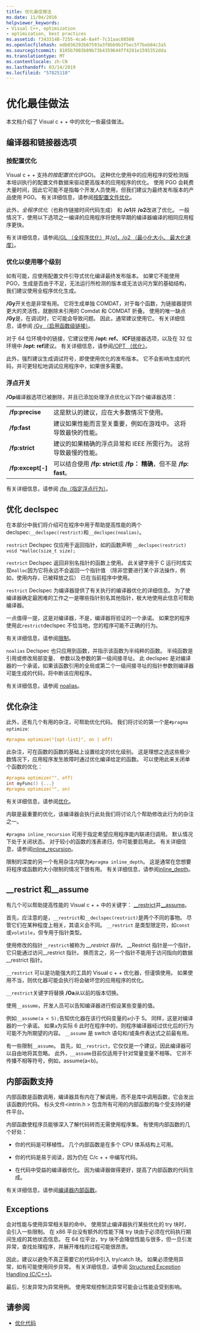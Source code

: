 ```yaml
---
title: 优化最佳做法
ms.date: 11/04/2016
helpviewer_keywords:
- Visual C++, optimization
- optimization, best practices
ms.assetid: f3433148-7255-4ca6-8a4f-7c31aac88508
ms.openlocfilehash: edb036292b87593a3f8bb9b3f5ec5f7beb84c3a5
ms.sourcegitcommit: 8105b7003b89b73b4359644ff4281e1595352dda
ms.translationtype: MT
ms.contentlocale: zh-CN
ms.lasthandoff: 03/14/2019
ms.locfileid: "57825118"
---
```

# <a name="optimization-best-practices"></a>优化最佳做法

本文档介绍了 Visual c + + 中的优化一些最佳做法。

## <a name="compiler-and-linker-options"></a>编译器和链接器选项

### <a name="profile-guided-optimization"></a>按配置优化

Visual c + + 支持*的按配置优化*(PGO)。 这种优化使用中的应用程序的受检测版本培训执行的配置文件数据来驱动更高版本的应用程序的优化。 使用 PGO 会耗费大量时间，因此它可能不是指每个开发人员使用，但我们建议为最终发布版本的产品使用 PGO。 有关详细信息，请参阅[按配置文件优化](profile-guided-optimizations.md)。

此外，*全程序优化*（也称作链接时间代码生成） 和 **/o1**并 **/o2**改进了优化。 一般情况下，使用以下选项之一编译的应用程序将使用早期的编译器编译的相同应用程序更快。

有关详细信息，请参阅[/GL （全程序优化）](reference/gl-whole-program-optimization.md)并[/o1，/o2 （最小化大小、 最大化速度）](reference/o1-o2-minimize-size-maximize-speed.md)。

### <a name="which-level-of-optimization-to-use"></a>优化以使用哪个级别

如有可能，应使用配置文件引导式优化编译最终发布版本。 如果它不能使用 PGO，生成是否由于不足，无法运行所检测的版本或无法访问方案的基础结构，我们建议使用全程序优化生成。

**/Gy**开关也是非常有用。 它将生成单独 COMDAT，对于每个函数，为链接器提供更大的灵活性，就删除未引用的 Comdat 和 COMDAT 折叠。 使用的唯一缺点 **/Gy**是，在调试时，它可能会导致问题。 因此，通常建议使用它。 有关详细信息，请参阅 [/Gy （启用函数级链接）](reference/gy-enable-function-level-linking.md)。

对于 64 位环境中的链接，它建议使用 **/opt: ref、 ICF**链接器选项，以及在 32 位环境中 **/opt: ref**建议。 有关详细信息，请参阅[/OPT （优化）](reference/opt-optimizations.md)。

此外，强烈建议生成调试符号，即使使用优化的发布版本。 它不会影响生成的代码，并可更轻松地调试应用程序中，如果很多需要。

### <a name="floating-point-switches"></a>浮点开关

**/Op**编译器选项已被删除，并且已添加处理浮点优化以下四个编译器选项：

|||
|-|-|
|**/fp:precise**|这是默认的建议，应在大多数情况下使用。|
|**/fp:fast**|建议如果性能而言至关重要，例如在游戏中。 这将导致最快的性能。|
|**/fp:strict**|建议的如果精确的浮点异常和 IEEE 所需行为。 这将导致最慢的性能。|
|**/fp:except[-]**|可以结合使用 **/fp: strict**或 **/fp： 精确**，但不是 **/fp: fast**。|

有关详细信息，请参阅 [/fp（指定浮点行为）](reference/fp-specify-floating-point-behavior.md)。

## <a name="optimization-declspecs"></a>优化 declspec

在本部分中我们将介绍可在程序中用于帮助提高性能的两个 declspec:`__declspec(restrict)`和`__declspec(noalias)`。

`restrict` Declspec 仅应用于返回指针，如的函数声明 `__declspec(restrict) void *malloc(size_t size);`

`restrict` Declspec 返回非别名指针的函数上使用。 此关键字用于 C 运行时库实现`malloc`因为它将永远不会返回一个指针值 （除非您要进行某个非法操作，例如，使用内存，已被释放之后） 已在当前程序中使用。

`restrict` Declspec 为编译器提供了有关执行的编译器优化的详细信息。 为了使编译器确定最困难的工作之一是哪些指针别名其他指针，极大地使用此信息可帮助编译器。

一点值得一提，这是对编译器，不是，编译器将验证的一个承诺。 如果您的程序使用此`restrict`declspec 不恰当地，您的程序可能不正确的行为。

有关详细信息，请参阅[限制](../cpp/restrict.md)。

`noalias` Declspec 也只应用到函数，并指示该函数为半纯粹的函数。 半纯函数是引用或修改局部变量、 参数以及参数的第一级间接寻址。 此 declspec 是对编译器的一个承诺，如果该函数引用的全局或第二个一级间接寻址的指针参数则编译器可能生成的代码，将中断该应用程序。

有关详细信息，请参阅 [noalias](../cpp/noalias.md)。

## <a name="optimization-pragmas"></a>优化杂注

此外，还有几个有用的杂注，可帮助优化代码。 我们将讨论的第一个是`#pragma optimize`:

```cpp
#pragma optimize("{opt-list}", on | off)
```

此杂注，可在函数的函数的基础上设置给定的优化级别。 这是理想之选这些极少数情况下，应用程序发生故障时通过优化编译给定的函数。 可以使用此来关闭单个函数的优化：

```cpp
#pragma optimize("", off)
int myFunc() {...}
#pragma optimize("", on)
```

有关详细信息，请参阅[优化](../preprocessor/optimize.md)。

内联是最重要的优化，该编译器会执行此处我们将讨论几个帮助修改此行为的杂注之一。

`#pragma inline_recursion` 可用于指定希望应用程序能内联递归调用。 默认情况下处于关闭状态。 对于较小的函数的浅表递归，你可能要启用此。 有关详细信息，请参阅[inline_recursion](../preprocessor/inline-recursion.md)。

限制的深度的另一个有用杂注内联为`#pragma inline_depth`。 这是通常在您想要将程序或函数的大小限制的情况下很有用。 有关详细信息，请参阅[inline_depth](../preprocessor/inline-depth.md)。

## <a name="restrict-and-assume"></a>__restrict 和\__assume

有几个可以帮助提高性能的 Visual c + + 中的关键字： [__restrict](../cpp/extension-restrict.md)并[__assume](../intrinsics/assume.md)。

首先，应注意的是，`__restrict`和`__declspec(restrict)`是两个不同的事物。 尽管它们在某种程度上相关，其语义会不同。 `__restrict` 是类型限定符，如`const`或`volatile`，但专用于指针类型。

使用修改的指针`__restrict`被称为 *__restrict 指针*。 __Restrict 指针是一个指针，它只能通过访问\__restrict 指针。 换而言之，另一个指针不能用于访问指向的数据\__restrict 指针。

`__restrict` 可以是功能强大的工具的 Visual c + + 优化器，但谨慎使用。 如果使用不当，则优化器可能会执行将会破坏您的应用程序的优化。

`__restrict`关键字将替换 **/Oa**从以前的版本切换。

使用`__assume`，开发人员可以告知编译器进行假设某些变量的值。

例如`__assume(a < 5);`告知优化器在该行代码变量的`a`小于 5。 同样，这是对编译器的一个承诺。 如果`a`为实际 6 此时在程序中的，则程序编译器经过优化后的行为可能不为所期望的内容。 `__assume` 是 switch 语句和/或条件表达式之前最有用。

有一些限制`__assume`。 首先，如`__restrict`，它仅仅是一个建议，因此编译器可以自由地将其忽略。 此外，`__assume`目前仅适用于针对常量变量不相等。 它并不传播不相等符号，例如，assume(a<b)。

## <a name="intrinsic-support"></a>内部函数支持

内部函数是函数调用，编译器具有内在了解调用，而不是库中调用函数，它会发出该函数的代码。 标头文件\<intrin.h > 包含所有可用的内部函数的每个受支持的硬件平台。

内部函数使程序员能够深入了解代码转而无需使用程序集。 有使用内部函数的几个好处：

- 你的代码是可移植性。 几个内部函数是在多个 CPU 体系结构上可用。

- 你的代码是易于阅读，因为仍在 C/c + + 中编写代码。

- 在代码中受益的编译器优化。 因为编译器做得更好，提高了内部函数的代码生成。

有关详细信息，请参阅[编译器内部函数](../intrinsics/compiler-intrinsics.md)。

## <a name="exceptions"></a>Exceptions

会对性能与使用异常相关联的命中。 使用禁止编译器执行某些优化的 try 块时，会引入一些限制。 在 x86 平台没有额外的性能下降 try 块由于必须在代码执行期间生成的其他状态信息。 在 64 位平台，try 块不会降低性能与很多，但一旦引发异常，查找处理程序，并展开堆栈的过程可能很昂贵。

因此，建议以避免不真正需要它的代码中引入 try/catch 块。 如果必须使用异常，如有可能使用同步异常。 有关详细信息，请参阅 [Structured Exception Handling (C/C++)](../cpp/structured-exception-handling-c-cpp.md)。

最后，引发异常为异常用例。 使用常规控制流异常可能会让性能会受到影响。

## <a name="see-also"></a>请参阅

- [优化代码](optimizing-your-code.md)

